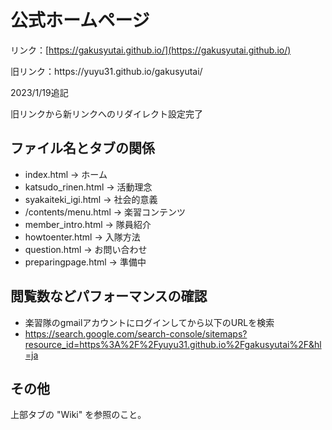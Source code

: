 # 公式ホームページ
リンク：[https://gakusyutai.github.io/](https://gakusyutai.github.io/)
<p>旧リンク：https://yuyu31.github.io/gakusyutai/</p>

2023/1/19追記
<p>旧リンクから新リンクへのリダイレクト設定完了</p>

## ファイル名とタブの関係

* index.html -> ホーム
* katsudo_rinen.html -> 活動理念
* syakaiteki_igi.html -> 社会的意義
* /contents/menu.html -> 楽習コンテンツ
* member_intro.html -> 隊員紹介
* howtoenter.html -> 入隊方法
* question.html -> お問い合わせ
* preparingpage.html -> 準備中

## 閲覧数などパフォーマンスの確認

* 楽習隊のgmailアカウントにログインしてから以下のURLを検索
* <https://search.google.com/search-console/sitemaps?resource_id=https%3A%2F%2Fyuyu31.github.io%2Fgakusyutai%2F&hl=ja>

## その他

上部タブの "Wiki" を参照のこと。
